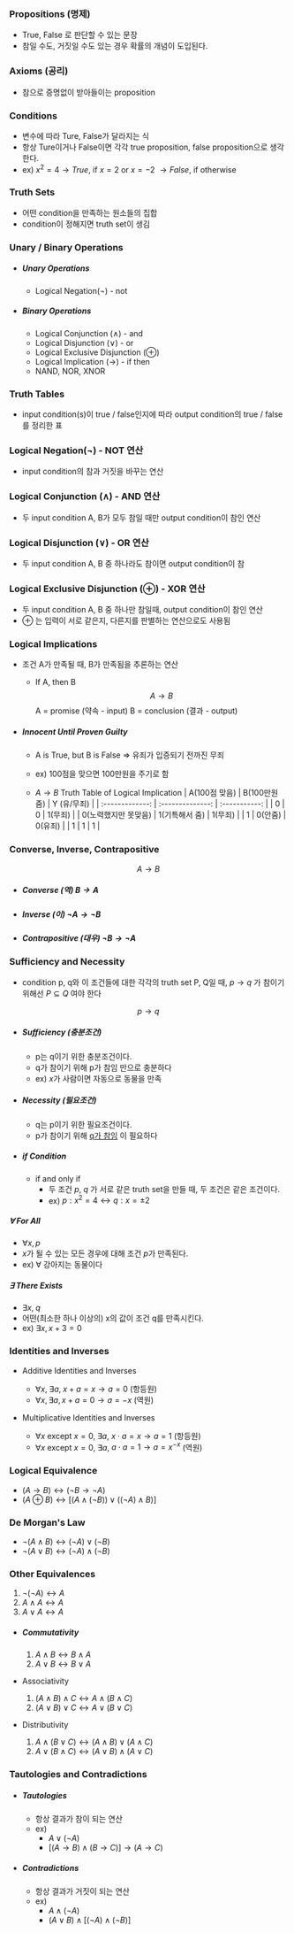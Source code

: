 
### Propositions (명제)
- True, False 로 판단할 수 있는 문장
- 참일 수도, 거짓일 수도 있는 경우 확률의 개념이 도입된다.


### Axioms (공리)
- 참으로 증명없이 받아들이는 proposition


### Conditions 
- 변수에 따라 Ture, False가 달라지는 식 
- 항상 Ture이거나 False이면 각각 true proposition, false proposition으로 생각한다.
- ex) $x^2 = 4 \rightarrow True$, if $x = 2$ or $x = -2$
		      $\rightarrow False$, if otherwise
		      

### Truth Sets
- 어떤 condition을 만족하는 원소들의 집합 
- condition이 정해지면 truth set이 생김 





### Unary / Binary Operations

- ##### Unary Operations
	- Logical Negation($\neg$) - not

- ##### Binary Operations
	- Logical Conjunction ($\wedge$)            - and 
	- Logical Disjunction ($\vee$)              - or
	- Logical Exclusive Disjunction ($\oplus$)
	- Logical Implication ($\rightarrow$)             - if then
	- NAND, NOR, XNOR



### Truth Tables
- input condition(s)이 true / false인지에 따라 output condition의    true / false 를 정리한 표




### Logical Negation($\neg$) - NOT 연산
- input condition의 참과 거짓을 바꾸는 연산 


### Logical Conjunction ($\wedge$) - AND 연산
- 두 input condition A, B가 모두 참일 때만 output condition이 참인 연산 


### Logical Disjunction ($\vee$) - OR 연산
- 두 input condition A, B 중 하나라도 참이면 output condition이 참                 


### Logical Exclusive Disjunction ($\oplus$) - XOR 연산
- 두 input condition A, B 중 하나만 참일때, output condition이 참인 연산
- $\oplus$ 는 입력이 서로 같은지, 다른지를 판별하는 연산으로도 사용됨




### Logical Implications
- 조건 A가 만족될 때, B가 만족됨을 추론하는 연산
	- If A, then B
$$A \rightarrow B$$
			A = promise (약속 - input)
	        B = conclusion (결과 - output)

- ##### Innocent Until Proven Guilty
	- A is True, but B is False => 유죄가 입증되기 전까진 무죄

	- ex) 100점을 맞으면 100만원을 주기로 함 
	- $A \rightarrow B$
Truth Table of Logical Implication
| A(100점 맞음) | B(100만원 줌)  | Y (유/무죄) |
| :-------------: | :--------------: | :-----------: |
| 0             | 0              | 1(무죄)     |
| 0(노력했지만 못맞음)             | 1(기특해서 줌) | 1(무죄)     |
| 1             | 0(안줌)        | 0(유죄)     |
| 1             | 1              | 1            |




### Converse, Inverse, Contrapositive

$$ A \rightarrow B$$
- ##### Converse (역)       $B \rightarrow A$
- ##### Inverse     (이)        $\neg A \rightarrow \neg B$
- ##### Contrapositive (대우)   $\neg B \rightarrow \neg A$




### Sufficiency and Necessity 

- condition p, q와 이 조건들에 대한 각각의 truth set P, Q일 때,                        $p \rightarrow q$ 가 참이기 위해선 $P \subseteq Q$ 여야 한다


$$p \rightarrow q$$
- ##### Sufficiency (충분조건)
	- p는 q이기 위한 충분조건이다.
	- q가 참이기 위해 p가 참임 만으로 충분하다
	- ex) $x$가 사람이면 자동으로 동물을 만족

- ##### Necessity (필요조건)
	- q는 p이기 위한 필요조건이다.
	- p가 참이기 위해 <u>q가 참임</u> 이 필요하다



- ##### if Condition
	- if and only if
		- 두 조건 $p$, $q$ 가 서로 같은 truth set을 만들 때,                               두 조건은 같은 조건이다.
		- ex) $p: x^2 = 4 \leftrightarrow q : x = \pm 2$ 


#####  $\forall$   For All
- $\forall x,\, p$ 
- $x$가 될 수 있는 모든 경우에 대해 조건 $p$가 만족된다. 
- ex) $\forall$ 강아지는 동물이다

##### $\exists$   There Exists
- $\exists x, \; q$ 
- 어떤(최소한 하나 이상의) x의 값이 조건 q를 만족시킨다.
- ex) $\exists x, \, x + 3 = 0$   



### Identities and Inverses 
- Additive Identities and Inverses
	- $\forall x, \; \exists a, \; x + a = x \rightarrow a = 0$ (항등원)
	- $\forall x, \exists a, x + a = 0 \rightarrow a = -x$ (역원)

- Multiplicative Identities and Inverses
	- $\forall x$ except $x = 0, \; \exists a,$ $x \cdot a = x \rightarrow a = 1$ (항등원)
	- $\forall x$ except $x = 0,$ $\exists a,$ $a \cdot a = 1 \rightarrow a = x ^{-x}$ (역원)



### Logical Equivalence
- $(A \rightarrow B) \leftrightarrow (\neg B \rightarrow \neg A)$
- $(A \oplus B) \leftrightarrow [(A \wedge (\neg B)) \vee ((\neg A) \wedge B)]$


### De Morgan's Law
- $\neg (A \wedge B) \leftrightarrow (\neg A) \vee (\neg B)$
- $\neg (A \vee B) \leftrightarrow (\neg A) \wedge (\neg B)$


### Other Equivalences 
1. $\neg (\neg A) \leftrightarrow A$ 
2. $A \wedge A \leftrightarrow A$
3. $A \vee A \leftrightarrow A$

- ##### Commutativity
	1. $A \wedge B \leftrightarrow B \wedge A$
	2. $A \vee B \leftrightarrow B \vee A$

- Associativity
	1. $(A \wedge B) \wedge C \leftrightarrow A \wedge (B \wedge C)$
	2. $(A \vee B) \vee C \leftrightarrow A \vee (B \vee C)$

- Distributivity
	1. $A \wedge (B \vee C) \leftrightarrow (A \wedge B) \vee (A \wedge C)$
	2. $A \vee (B \wedge C) \leftrightarrow (A \vee B) \wedge (A \vee C)$




### Tautologies and Contradictions
- ##### Tautologies
	- 항상 결과가 참이 되는 연산 
	- ex) 
		- $A \vee (\neg A)$
		- $[(A \rightarrow B) \wedge (B \rightarrow C)] \rightarrow (A \rightarrow C)$

- ##### Contradictions
	- 항상 결과가 거짓이 되는 연산 
	- ex)
		- $A \wedge (\neg A)$
		- $(A \vee B) \wedge [(\neg A) \wedge (\neg B)]$



